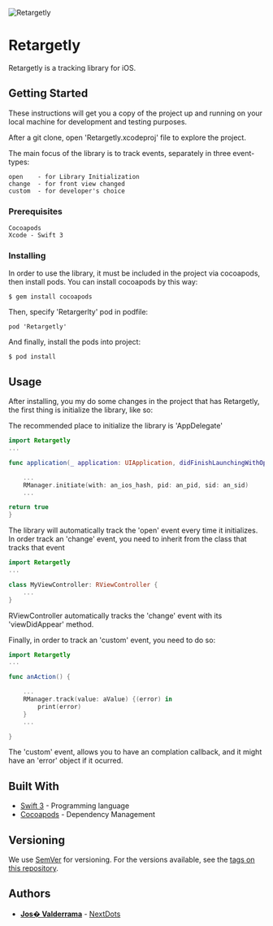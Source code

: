 ![Retargetly](https://www.google.com.ar/url?sa=i&rct=j&q=&esrc=s&source=images&cd=&cad=rja&uact=8&ved=0ahUKEwjdoou_0ePVAhUGFpAKHZffB5sQjRwIBw&url=http%3A%2F%2Fretargetly.com%2Fblog%2F&psig=AFQjCNEshWp0HgH2sUkuCKZVzm5ke7fWLg&ust=1503243735626480)

# Retargetly

Retargetly is a tracking library for iOS.

## Getting Started

These instructions will get you a copy of the project up and running on your local machine for development and testing purposes.

After a git clone, open 'Retargetly.xcodeproj' file to explore the project.

The main focus of the library is to track events, separately in three event-types:

```
open    - for Library Initialization
change  - for front view changed
custom  - for developer's choice
```

### Prerequisites

```
Cocoapods
Xcode - Swift 3
```

### Installing

In order to use the library, it must be included in the project via cocoapods, then install pods. You can install cocoapods by this way:

```
$ gem install cocoapods
```

Then, specify 'Retargerlty' pod in podfile:

```
pod 'Retargetly'
```

And finally, install the pods into project:

```
$ pod install
```


## Usage

After installing, you my do some changes in the project that has Retargetly, the first thing is initialize the library, like so:

The recommended place to initialize the library is 'AppDelegate'

```Swift
import Retargetly
...

func application(_ application: UIApplication, didFinishLaunchingWithOptions launchOptions: [UIApplicationLaunchOptionsKey: Any]?) -> {

    ...
    RManager.initiate(with: an_ios_hash, pid: an_pid, sid: an_sid)
    ...

return true
}
```

The library will automatically track the 'open' event every time it initializes. In order track an 'change' event, you need to inherit from the class that tracks that event

```Swift
import Retargetly
...

class MyViewController: RViewController {
    ...
}
```

RViewController automatically tracks the 'change' event with its 'viewDidAppear' method.

Finally, in order to track an 'custom' event, you need to do so:

```Swift
import Retargetly
...

func anAction() {

    ...
    RManager.track(value: aValue) {(error) in
        print(error)
    }
    ...

}
```

The 'custom' event, allows you to have an complation callback, and it might have an 'error' object if it ocurred.

## Built With

* [Swift 3](https://swift.org/documentation/) - Programming language
* [Cocoapods](https://cocoapods.org/) - Dependency Management


## Versioning

We use [SemVer](http://semver.org/) for versioning. For the versions available, see the [tags on this repository](https://bitbucket.org/nextdotsjolivieri/retargetly-ios/src#tags).

## Authors

* [**Jos� Valderrama**](mailto:josevalderrama18@gmail.com) - [NextDots](http://nextdots.com/)


